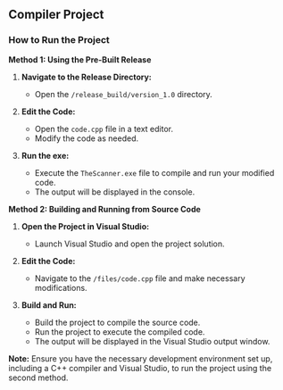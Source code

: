 ## **Compiler Project**

### **How to Run the Project**

**Method 1: Using the Pre-Built Release**

1. **Navigate to the Release Directory:**
   - Open the `/release_build/version_1.0` directory.

2. **Edit the Code:**
   - Open the `code.cpp` file in a text editor.
   - Modify the code as needed.

3. **Run the exe:**
   - Execute the `TheScanner.exe` file to compile and run your modified code.
   - The output will be displayed in the console.

**Method 2: Building and Running from Source Code**

1. **Open the Project in Visual Studio:**
   - Launch Visual Studio and open the project solution.

2. **Edit the Code:**
   - Navigate to the `/files/code.cpp` file and make necessary modifications.

3. **Build and Run:**
   - Build the project to compile the source code.
   - Run the project to execute the compiled code.
   - The output will be displayed in the Visual Studio output window.

**Note:** Ensure you have the necessary development environment set up, including a C++ compiler and Visual Studio, to run the project using the second method.
